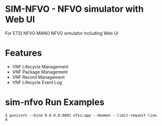 # SIM-NFVO - NFVO simulator with Web UI
For ETSI NFVO MANO NFVO simulator including Web UI

# Features
- VNF Lifecycle Management
- VNF Package Management
- VNF Record Management
- VNF Lifecycle Event Log 

# sim-nfvo Run Examples
```
$ gunicorn --bind 0.0.0.0:8081 nfvo:app --daemon --limit-request-line 0
```
